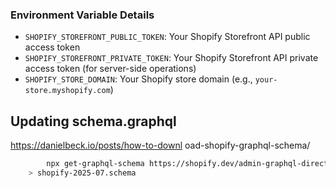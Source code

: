 

### Environment Variable Details

- `SHOPIFY_STOREFRONT_PUBLIC_TOKEN`: Your Shopify Storefront API public access token
- `SHOPIFY_STOREFRONT_PRIVATE_TOKEN`: Your Shopify Storefront API private access token (for server-side operations)
- `SHOPIFY_STORE_DOMAIN`: Your Shopify store domain (e.g., `your-store.myshopify.com`)



## Updating schema.graphql
https://danielbeck.io/posts/how-to-downl
oad-shopify-graphql-schema/
```bash
		npx get-graphql-schema https://shopify.dev/admin-graphql-direct-proxy/2025-07 \
    > shopify-2025-07.schema

```